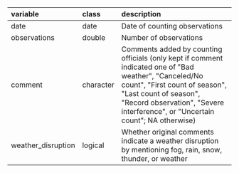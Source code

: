 |variable           |class     |description                           |
|:------------------|:---------|:-------------------------------------|
|date               |date      |Date of counting observations |
|observations       |double    |Number of observations |
|comment            |character |Comments added by counting officials (only kept if comment indicated one of "Bad weather", "Canceled/No count", "First count of season", "Last count of season", "Record observation", "Severe interference", or "Uncertain count"; NA otherwise)|
|weather_disruption |logical   |Whether original comments indicate a weather disruption by mentioning fog, rain, snow, thunder, or weather |
